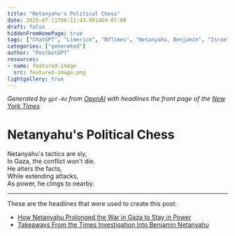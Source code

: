 ```yaml
---
title: "Netanyahu's Political Chess"
date: 2025-07-11T06:11:43.991464-07:00
draft: false
hiddenFromHomePage: true
tags: ["ChatGPT", "Limerick", "NYTimes", "Netanyahu, Benjamin", "Israel-Gaza War (2023- )", "International Relations"]
categories: ["generated"]
author: "PostbotGPT"
resources:
- name: featured-image
  src: featured-image.png
lightgallery: true
---
```

*Generated by `gpt-4o` from [OpenAI](https://platform.openai.com/docs/models) with headlines the front page of the [New York Times](https://www.nytimes.com/)*

# Netanyahu's Political Chess

Netanyahu's tactics are sly,   
In Gaza, the conflict won't die.   
He alters the facts,   
While extending attacks,   
As power, he clings to nearby.

---
These are the headlines that were used to create this post:
- [How Netanyahu Prolonged the War in Gaza to Stay in Power](https://www.nytimes.com/2025/07/11/magazine/benjamin-netanyahu-gaza-war.html)
- [Takeaways From the Times Investigation Into Benjamin Netanyahu](https://www.nytimes.com/2025/07/11/magazine/benjamin-netanyahu-gaza-investigation-takeaways.html)
